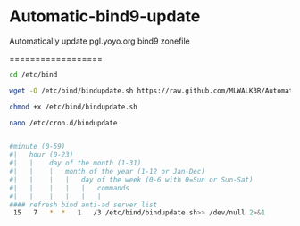 Automatic-bind9-update
======================

Automatically update pgl.yoyo.org bind9 zonefile


==================
```bash
cd /etc/bind
```
```bash
wget -O /etc/bind/bindupdate.sh https://raw.github.com/MLWALK3R/Automatic-bind9-update/master/bindupdate.sh
```
```bash
chmod +x /etc/bind/bindupdate.sh
```
```bash
nano /etc/cron.d/bindupdate
```

```bash

#minute (0-59)
#|   hour (0-23)
#|   |    day of the month (1-31)
#|   |    |   month of the year (1-12 or Jan-Dec)
#|   |    |   |   day of the week (0-6 with 0=Sun or Sun-Sat)
#|   |    |   |   |   commands
#|   |    |   |   |   |
#### refresh bind anti-ad server list
 15   7   *  *   1   /3 /etc/bind/bindupdate.sh>> /dev/null 2>&1
```
